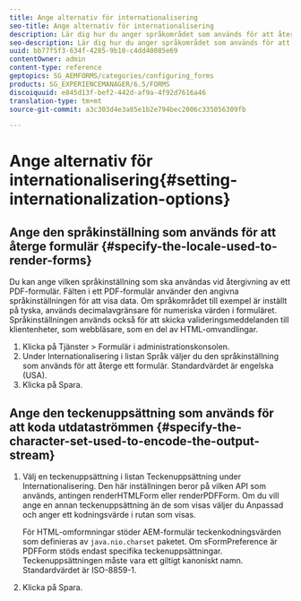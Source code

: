 ```yaml
---
title: Ange alternativ för internationalisering
seo-title: Ange alternativ för internationalisering
description: Lär dig hur du anger språkområdet som används för att återge formulär och hur du anger teckenuppsättningen som används för att koda utdataströmmen.
seo-description: Lär dig hur du anger språkområdet som används för att återge formulär och hur du anger teckenuppsättningen som används för att koda utdataströmmen.
uuid: bb77f5f3-634f-4285-9b10-c4dd40085e69
contentOwner: admin
content-type: reference
geptopics: SG_AEMFORMS/categories/configuring_forms
products: SG_EXPERIENCEMANAGER/6.5/FORMS
discoiquuid: e845d13f-bef2-442d-af9a-4f92d7616a46
translation-type: tm+mt
source-git-commit: a3c303d4e3a85e1b2e794bec2006c335056309fb

---
```



# Ange alternativ för internationalisering{#setting-internationalization-options}

## Ange den språkinställning som används för att återge formulär {#specify-the-locale-used-to-render-forms}

Du kan ange vilken språkinställning som ska användas vid återgivning av ett PDF-formulär. Fälten i ett PDF-formulär använder den angivna språkinställningen för att visa data. Om språkområdet till exempel är inställt på tyska, används decimalavgränsare för numeriska värden i formuläret. Språkinställningen används också för att skicka valideringsmeddelanden till klientenheter, som webbläsare, som en del av HTML-omvandlingar.

1. Klicka på Tjänster > Formulär i administrationskonsolen.
1. Under Internationalisering i listan Språk väljer du den språkinställning som används för att återge ett formulär. Standardvärdet är engelska (USA).
1. Klicka på Spara.

## Ange den teckenuppsättning som används för att koda utdataströmmen {#specify-the-character-set-used-to-encode-the-output-stream}

1. Välj en teckenuppsättning i listan Teckenuppsättning under Internationalisering. Den här inställningen beror på vilken API som används, antingen renderHTMLForm eller renderPDFForm. Om du vill ange en annan teckenuppsättning än de som visas väljer du Anpassad och anger ett kodningsvärde i rutan som visas.

   För HTML-omformningar stöder AEM-formulär teckenkodningsvärden som definieras av `java.nio.charset` paketet. Om sFormPreference är PDFForm stöds endast specifika teckenuppsättningar. Teckenuppsättningen måste vara ett giltigt kanoniskt namn. Standardvärdet är ISO-8859-1.

1. Klicka på Spara.

